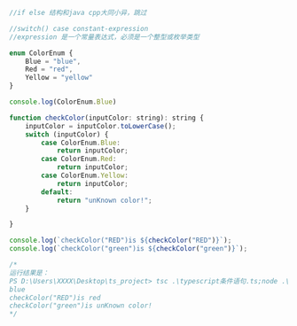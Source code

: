 ﻿```js
//if else 结构和java cpp大同小异，跳过

//switch() case constant-expression
//expression 是一个常量表达式，必须是一个整型或枚举类型

enum ColorEnum {
    Blue = "blue",
    Red = "red",
    Yellow = "yellow"
}

console.log(ColorEnum.Blue)

function checkColor(inputColor: string): string {
    inputColor = inputColor.toLowerCase();
    switch (inputColor) {
        case ColorEnum.Blue:
            return inputColor;
        case ColorEnum.Red:
            return inputColor;
        case ColorEnum.Yellow:
            return inputColor;
        default:
            return "unKnown color!";
    }

}

console.log(`checkColor("RED")is ${checkColor("RED")}`);
console.log(`checkColor("green")is ${checkColor("green")}`);

/*
运行结果是：
PS D:\Users\XXXX\Desktop\ts_project> tsc .\typescript条件语句.ts;node .\typescript条件语句.js
blue
checkColor("RED")is red
checkColor("green")is unKnown color!
*/
```
